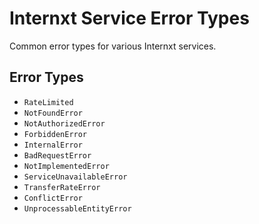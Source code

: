Internxt Service Error Types
=========================

Common error types for various Internxt services.

Error Types
-----------
* `RateLimited`
* `NotFoundError`
* `NotAuthorizedError`
* `ForbiddenError`
* `InternalError`
* `BadRequestError`
* `NotImplementedError`
* `ServiceUnavailableError`
* `TransferRateError`
* `ConflictError`
* `UnprocessableEntityError`
